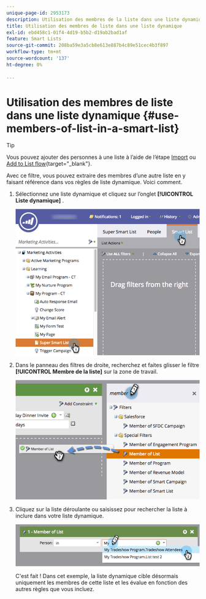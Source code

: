 ```yaml
---
unique-page-id: 2953173
description: Utilisation des membres de la liste dans une liste dynamique - Documents Marketo - Documentation du produit
title: Utilisation des membres de liste dans une liste dynamique
exl-id: ebd458c1-01f4-4d19-b5b2-d19ab2bad1af
feature: Smart Lists
source-git-commit: 208ba59e3a5cb8e613e887b4c89e51cec4b3f897
workflow-type: tm+mt
source-wordcount: '137'
ht-degree: 0%

---
```


# Utilisation des membres de liste dans une liste dynamique {#use-members-of-list-in-a-smart-list}

>[!TIP]
>
>Vous pouvez ajouter des personnes à une liste à l’aide de l’étape [Import](/help/marketo/getting-started/quick-wins/import-a-list-of-people.md) ou [Add to List flow](/help/marketo/product-docs/core-marketo-concepts/smart-campaigns/flow-actions/add-to-list.md){target="_blank"}.

Avec ce filtre, vous pouvez extraire des membres d’une autre liste en y faisant référence dans vos règles de liste dynamique. Voici comment.

1. Sélectionnez une liste dynamique et cliquez sur l’onglet **[!UICONTROL Liste dynamique]** .

   ![](assets/smartlist-sltab.png)

1. Dans le panneau des filtres de droite, recherchez et faites glisser le filtre **[!UICONTROL Membre de la liste]** sur la zone de travail.

   ![](assets/use-members-of-list-in-a-smart-list-2nd.png)

1. Cliquez sur la liste déroulante ou saisissez pour rechercher la liste à inclure dans votre liste dynamique.

   ![](assets/memberoflist.png)

   C&#39;est fait ! Dans cet exemple, la liste dynamique cible désormais uniquement les membres de cette liste et les évalue en fonction des autres règles que vous incluez.
